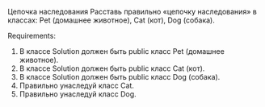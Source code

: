 Цепочка наследования
Расставь правильно «цепочку наследования» в классах: Pet (домашнее животное), Cat (кот), Dog (собака).


Requirements:
1. В классе Solution должен быть public класс Pet (домашнее животное).
2. В классе Solution должен быть public класс Cat (кот).
3. В классе Solution должен быть public класс Dog (собака).
4. Правильно унаследуй класс Cat.
5. Правильно унаследуй класс Dog.
